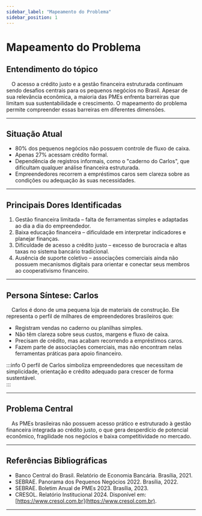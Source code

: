 ```yaml
---
sidebar_label: "Mapeamento do Problema"
sidebar_position: 1
---
```


# Mapeamento do Problema

## Entendimento do tópico

&emsp;O acesso a crédito justo e a gestão financeira estruturada continuam sendo desafios centrais para os pequenos negócios no Brasil. Apesar de sua relevância econômica, a maioria das PMEs enfrenta barreiras que limitam sua sustentabilidade e crescimento. O mapeamento do problema permite compreender essas barreiras em diferentes dimensões.

---

## Situação Atual

- 80% dos pequenos negócios não possuem controle de fluxo de caixa.  
- Apenas 27% acessam crédito formal.  
- Dependência de registros informais, como o "caderno do Carlos", que dificultam qualquer análise financeira estruturada.  
- Empreendedores recorrem a empréstimos caros sem clareza sobre as condições ou adequação às suas necessidades.  

---

## Principais Dores Identificadas

1. Gestão financeira limitada – falta de ferramentas simples e adaptadas ao dia a dia do empreendedor.  
2. Baixa educação financeira – dificuldade em interpretar indicadores e planejar finanças.  
3. Dificuldade de acesso a crédito justo – excesso de burocracia e altas taxas no sistema bancário tradicional.  
4. Ausência de suporte coletivo – associações comerciais ainda não possuem mecanismos digitais para orientar e conectar seus membros ao cooperativismo financeiro.  

---

## Persona Síntese: Carlos

&emsp;Carlos é dono de uma pequena loja de materiais de construção. Ele representa o perfil de milhares de empreendedores brasileiros que:  

- Registram vendas no caderno ou planilhas simples.  
- Não têm clareza sobre seus custos, margens e fluxo de caixa.  
- Precisam de crédito, mas acabam recorrendo a empréstimos caros.  
- Fazem parte de associações comerciais, mas não encontram nelas ferramentas práticas para apoio financeiro.  

:::info
O perfil de Carlos simboliza empreendedores que necessitam de simplicidade, orientação e crédito adequado para crescer de forma sustentável.  
:::

---

## Problema Central

&emsp;As PMEs brasileiras não possuem acesso prático e estruturado à gestão financeira integrada ao crédito justo, o que gera desperdício de potencial econômico, fragilidade nos negócios e baixa competitividade no mercado.  

---

## Referências Bibliográficas

- Banco Central do Brasil. Relatório de Economia Bancária. Brasília, 2021.  
- SEBRAE. Panorama dos Pequenos Negócios 2022. Brasília, 2022.  
- SEBRAE. Boletim Anual de PMEs 2023. Brasília, 2023.  
- CRESOL. Relatório Institucional 2024. Disponível em: [https://www.cresol.com.br](https://www.cresol.com.br).  

---
